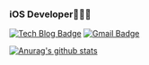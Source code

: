### iOS Developer👩🏻‍💻

[![Tech Blog Badge](http://img.shields.io/badge/-Tech%20blog-black?style=flat-square&logo=github&link=https://zzsza.github.io/)](https://github.com/dy-yb/)
[![Gmail Badge](https://img.shields.io/badge/Gmail-d14836?style=flat-square&logo=Gmail&logoColor=white&link=mailto:snugyun01@gmail.com)](mailto:daye.elin.yoon@gmail.com)

[![Anurag's github stats](https://github-readme-stats.vercel.app/api?username=dy-yb)](https://github.com/anuraghazra/github-readme-stats)


